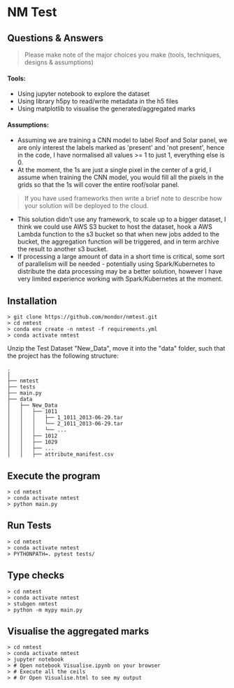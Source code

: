 # NM Test

## Questions & Answers
> Please make note of the major choices you make (tools, techniques, designs & assumptions)


#### Tools:
- Using jupyter notebook to explore the dataset
- Using library h5py to read/write metadata in the h5 files
- Using matplotlib to visualise the generated/aggregated marks

#### Assumptions:
- Assuming we are training a CNN model to label Roof and Solar panel, we are only interest the labels marked as 'present' and 'not present', 
hence in the code, I have normalised all values >= 1 to just 1, everything else is 0. 
- At the moment, the 1s are just a single pixel in the center of a grid, I assume when training the CNN model, you would fill all the pixels in the grids so that the 1s will cover the entire roof/solar panel.

> If you have used frameworks then write a brief note to describe how your solution will be deployed to the cloud.

- This solution didn't use any framework, to scale up to a bigger dataset, I think we could use AWS S3 bucket to host the dataset, hook a AWS Lambda function to the s3 bucket so that when new jobs added to the bucket, the aggregation function will be triggered, and in term archive the result to another s3 bucket.
- If processing a large amount of data in a short time is critical, some sort of parallelism will be needed - potentially using Spark/Kubernetes to distribute the data processing may be a better solution, however I have very limited experience working with Spark/Kubernetes at the moment.   







## Installation
```
> git clone https://github.com/mondor/nmtest.git
> cd nmtest
> conda env create -n nmtest -f requirements.yml
> conda activate nmtest 
```
Unzip the Test Dataset "New_Data", move it into the "data" folder, such that the project 
has the following structure:
```
.
│   
├── nmtest
├── tests
├── main.py   
├── data                     
│   ├── New_Data
│   │   ├── 1011
│   │   │   ├── 1_1011_2013-06-29.tar
│   │   │   └── 2_1011_2013-06-29.tar
│   │   │   └── ...
│   │   ├── 1012
│   │   ├── 1029
│   │   ├── ...
│   │   ├── attribute_manifest.csv

```

## Execute the program
```
> cd nmtest
> conda activate nmtest
> python main.py
```

## Run Tests
```
> cd nmtest
> conda activate nmtest
> PYTHONPATH=. pytest tests/
```

## Type checks
```
> cd nmtest
> conda activate nmtest
> stubgen nmtest
> python -m mypy main.py 
```

## Visualise the aggregated marks
```
> cd nmtest
> conda activate nmtest
> jupyter notebook
> # Open notebook Visualise.ipynb on your browser
> # Execute all the ceils 
> # Or Open Visualise.html to see my output

```
